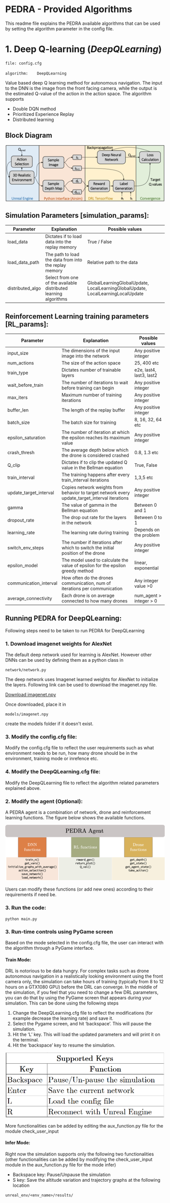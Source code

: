 # PEDRA - Provided Algorithms

This readme file explains the PEDRA available algorithms that can be used by setting the algorithm parameter in the config file.

# 1. Deep Q-learning (__*DeepQLearning*__)
```
file: config.cfg

algorithm:    DeepQLearning
```

Value based deep Q learning method for autonomous navigation. The input to the DNN is the image from the front facing camera, while the output is the estimated Q-value of the action in the action space. The algorithm supports
* Double DQN method
* Prioritized Experience Replay
* Distributed learning


## Block Diagram
![Cover Photo](/images/block_diag.png)


## Simulation Parameters [simulation_params]:

<center>

| Parameter      	| Explanation                                           	| Possible values           	|
|----------------	|-------------------------------------------------------	|---------------------------	|
| load_data      	| Dictates if to load data into the replay memory       	| True / False              	|
| load_data_path 	| The path to load the data from into the replay memory 	| Relative path to the data 	|
| distributed_algo| Select from one of the available distributed learning algorithms 	| GlobalLearningGlobalUpdate, LocalLearningGlobalUpdate, LocalLearningLocalUpdate 	|

</center>

## Reinforcement Learning training parameters [RL_params]:

<center>

| Parameter              	| Explanation                                                                                     	| Possible values          	|
|------------------------	|-------------------------------------------------------------------------------------------------	|--------------------------	|
| input_size             	| The dimensions of the input image into the network                                              	| Any positive integer     	|
| num_actions            	| The size of the action space                                                                    	| 25, 400 etc              	|
| train_type             	| Dictates number of trainable layers                                                             	| e2e, last4, last3, last2 	|
| wait_before_train      	| The number of iterations to wait before training can begin                                     	  | Any positive integer     	|
| max_iters              	| Maximum number of training iterations                                                           	| Any positive integer     	|
| buffer_len             	| The length of the replay buffer                                                                 	| Any positive integer     	|
| batch_size             	| The batch size for training                                                                     	| 8, 16, 32, 64 etc        	|
| epsilon_saturation     	| The number of iteration at which the epsilon reaches its maximum value                          	| Any positive integer     	|
| crash_thresh           	| The average depth below which the drone is considered crashed                                   	| 0.8, 1.3 etc             	|
| Q_clip                 	| Dictates if to clip the updated Q value in the Bellman equation                                 	| True, False              	|
| train_interval         	| The training happens after every train_interval iterations                                      	| 1,3,5 etc                	|
| update_target_interval 	| Copies network weights from behavior to target network every update_target_interval iterations 	  | Any positive integer     	|
| gamma                  	| The value of gamma in the Bellman equation                                                      	| Between 0 and 1          	|
| dropout_rate           	| The drop out rate for the layers in the network                                                 	| Between 0 to 1           	|
| learning_rate          	| The learning rate during training                                                               	| Depends on the problem   	|
| switch_env_steps       	| The number if iterations after which to switch the initial position of the drone                	| Any positive integer     	|
| epsilon_model          	| The model used to calculate the value of epsilon for the epsilon greedy method                  	| linear, exponential      	|
| communication_interval          	| How often do the drones communication, num of iterations per communication                 	| Any integer value >0     	|
| average_connectivity          	| Each drone is on average connected to how many drones| num_agent > integer > 0|

</center>

## Running PEDRA for DeepQLearning:
Following steps need to be taken to run PEDRA for DeepQLearning

### 1. Download imagenet weights for AlexNet
The default deep network used for learning is AlexNet. However other DNNs can be used by defining them as a python class in
```
network/network.py
```

The deep network uses Imagenet learned weights for AlexNet to initialize the layers. Following link can be used to download the imagenet.npy file.

[Download imagenet.npy](https://drive.google.com/open?id=1Ei4mCzjfLY5ql6ILIUHaCtAR2XF6BtAM)

Once downloaded, place it in
```
models/imagenet.npy
```
create the models folder if it doesn't exist.

### 3. Modify the config.cfg file:
Modify the config.cfg file to reflect the user requirements such as what environment needs to be run,  how many drone should be in the environment, training mode or inrefence etc.

### 4. Modify the DeepQLearning.cfg file:
Modify the DeepQLearning file to reflect the algorithm related parameters explained above.

### 2. Modify the agent (Optional):
A PEDRA agent is a combination of network, drone and reinforcement learning functions. The figure below shows the available functions.

![pedra_agent](/images/pedra_agent.png)

Users can modify these functions (or add new ones) according to their requirements if need be.

### 3. Run the code:

```
python main.py
```
### 3. Run-time controls using PyGame screen
Based on the mode selected in the config.cfg file, the user can interact with the algorithm through a PyGame interface.

#### Train Mode:
DRL is notorious to be data hungry. For complex tasks such as drone autonomous navigation in a realistically looking environment using the front camera only, the simulation can take hours of training (typically from 8 to 12 hours on a GTX1080 GPU) before the DRL can converge. In the middle of the simulation, if you feel that you need to change a few DRL parameters, you can do that by using the PyGame screen that appears during your simulation. This can be done using the following steps
1. Change the DeepQLearning.cfg file to reflect the modifications (for example decrease the learning rate) and save it.
2. Select the Pygame screen, and hit ‘backspace’. This will pause the simulation.
3. Hit the ‘L’ key. This will load the updated parameters and will print it on the terminal.
4. Hit the ‘backspace’ key to resume the simulation.

![pygame_control](/images/train_keys.PNG)

More functionalities can be added by editing the aux_function.py file for the module check_user_input



#### Infer Mode:
Right now the simulation supports only the following two functionalities (other functionalities can be added by modifying the check_user_input module in the aux_function.py file for the mode infer)

* Backspace key: Pause/Unpause the simulation
* S key: Save the altitude variation and trajectory graphs at the following location

```
unreal_env/<env_name>/results/
```

